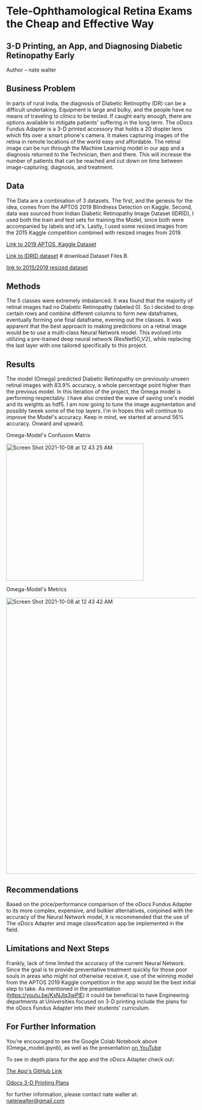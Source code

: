 # Tele-Ophthamological Retina Exams the Cheap and Effective Way 
## 3-D Printing, an App, and Diagnosing Diabetic Retinopathy Early

Author – nate walter

## Business Problem
In parts of rural India, the diagnosis of Diabetic Retinopthy (DR) can be a difficult undertaking. Equipment is large and bulky, and the people have no means of traveling to clinics to be tested. If caught early enough, there are options available to mitigate patients' suffering in the long term. The oDocs Fundus Adapter is a 3-D printed accessory that holds a 20 diopter lens which fits over a smart phone's camera. It makes capturing images of the retina in remote locations of the world easy and affordable. The retinal image can be run through the Machine Learning model in our app and a diagnosis returned to the Technician, then and there. This will increase the number of patients that can be reached and cut down on time between image-capturing, diagnosis, and treatment. 


## Data
The Data are a combination of 3 datasets. The first, and the genesis for the idea, comes from the APTOS 2019 Blindness Detection on Kaggle. Second, data was sourced from Indian Diabetic Retinopathy Image Dataset (IDRID), I used both the train and test sets for training the Model, since both were accompanied by labels and id's. Lastly, I used some resized images from the 2015 Kaggle competition combined with resized images from 2019.

[Link to 2019 APTOS, Kaggle Dataset](https://www.kaggle.com/c/aptos2019-blindness-detection/data)

[Link to IDRID dataset](https://ieee-dataport.org/open-access/indian-diabetic-retinopathy-image-dataset-idrid) # download Dataset Files B.

[link to 2015/2019 resized dataset](https://www.kaggle.com/benjaminwarner/resized-2015-2019-blindness-detection-images)

## Methods
The 5 classes were extremely imbalanced. It was found that the majority of retinal images had no Diabetic Retinopathy (labeled 0). So I decided to drop certain  rows and combine different columns to form new dataframes, eventually forming one final dataframe, evening out the classes. It was apparent that the best approach to making predictions on a retinal image would be to use a multi-class Neural Network model. This evolved into utilizing a pre-trained deep neural network (ResNet50_V2), while replacing the last layer with one tailored specifically to this project.   

## Results

The model (Omega) predicted Diabetic Retinopathy on previously-unseen retinal images with 83.9% accuracy, a whole percentage point higher than the previous model. In this iteration of the project, the Omega model is performing respectably. I have also crested the wave of saving one's model and its weights as hdf5. I am now going to tune the image augmentation and possibly tweek some of the top layers. I'm in hopes this will continue to improve the Model's accuracy. Keep in mind, we started at around 56% accuracy. Onward and upward. 

Omega-Model's Confusion Matrix

<img width="365" alt="Screen Shot 2021-10-08 at 12 43 25 AM" src="https://user-images.githubusercontent.com/66656063/136504558-5fcce1f2-8595-4f95-9ccd-6cc19d453bd2.png">


Omega-Model's Metrics

<img width="735" alt="Screen Shot 2021-10-08 at 12 43 42 AM" src="https://user-images.githubusercontent.com/66656063/136504578-e2479995-3e90-406d-8f94-ad5660712f9b.png">


## Recommendations
Based on the price/performance comparison of the oDocs Fundus Adapter to its more complex, expensive, and bulkier alternatives, conjoined with the accuracy of the Neural Network model, it is recommended that the use of The oDocs Adapter and image classification app be implemented in the field. 

## Limitations and Next Steps
Frankly, lack of time limited the accuracy of the current Neural Network. Since the goal is to provide preventative treatment quickly for those poor souls in areas who might not otherwise receive it, use of the winning model from the APTOS 2019 Kaggle competition in the app would be the best initial step to take. As mentioned in the presentation (https://youtu.be/KsNJlq3wPlE) it could be beneficial to have Engineering departments at Universities focused on 3-D printing include the plans for the oDocs Fundus Adapter into their students' curriculum. 

## For Further Information

You're encouraged to see the Google Colab Notebook above (Omega_model.ipynb), as well as the presentation [on YouTube](https://www.youtube.com/watch?v=KsNJlq3wPlE)

To see in depth plans for the app and the oDocs Adapter check out:


[The App's GitHub Link](https://github.com/IBM/tfjs-web-app#1-clone-the-repo)


[Odocs 3-D Printing Plans](https://odocseyecare.shop/pages/3d-print)


for further information, please contact nate walter at:  natejwalter@gmail.com







